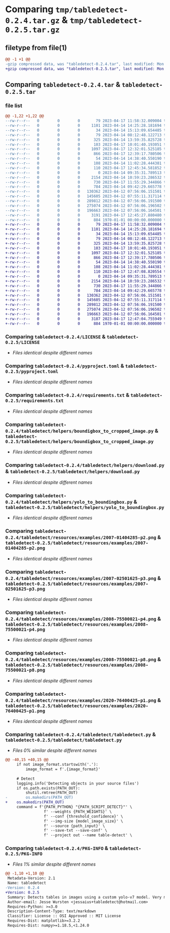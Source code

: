 # Comparing `tmp/tabledetect-0.2.4.tar.gz` & `tmp/tabledetect-0.2.5.tar.gz`

## filetype from file(1)

```diff
@@ -1 +1 @@
-gzip compressed data, was "tabledetect-0.2.4.tar", last modified: Mon Apr 17 12:45:36 2023, max compression
+gzip compressed data, was "tabledetect-0.2.5.tar", last modified: Mon Apr 17 12:47:15 2023, max compression
```

## Comparing `tabledetect-0.2.4.tar` & `tabledetect-0.2.5.tar`

### file list

```diff
@@ -1,22 +1,22 @@
--rw-r--r--   0        0        0       79 2023-04-17 11:58:32.009004 tabledetect-0.2.4/.gitignore
--rw-r--r--   0        0        0     1101 2023-04-14 14:25:28.181694 tabledetect-0.2.4/LICENSE
--rw-r--r--   0        0        0       34 2023-04-14 15:13:09.654485 tabledetect-0.2.4/MANIFEST.in
--rw-r--r--   0        0        0       79 2023-04-14 08:12:48.122713 tabledetect-0.2.4/README.md
--rw-r--r--   0        0        0      325 2023-04-14 13:59:35.825728 tabledetect-0.2.4/dev_fetchYolo.py
--rw-r--r--   0        0        0      103 2023-04-17 10:01:40.193051 tabledetect-0.2.4/dev_testscript.py
--rw-r--r--   0        0        0     1097 2023-04-17 12:32:01.525185 tabledetect-0.2.4/pyproject.toml
--rw-r--r--   0        0        0      866 2023-04-17 12:39:17.780506 tabledetect-0.2.4/requirements.txt
--rw-r--r--   0        0        0       54 2023-04-14 14:38:40.550190 tabledetect-0.2.4/requirements_build.txt
--rw-r--r--   0        0        0      108 2023-04-14 11:02:28.444381 tabledetect-0.2.4/table-detect-package.code-workspace
--rw-r--r--   0        0        0      110 2023-04-17 12:45:34.581852 tabledetect-0.2.4/tabledetect/__init__.py
--rw-r--r--   0        0        0        0 2023-04-14 09:35:31.789513 tabledetect-0.2.4/tabledetect/helpers/__init__.py
--rw-r--r--   0        0        0     2154 2023-04-14 10:59:23.286532 tabledetect-0.2.4/tabledetect/helpers/boundigbox_to_cropped_image.py
--rw-r--r--   0        0        0      730 2023-04-17 11:55:29.344866 tabledetect-0.2.4/tabledetect/helpers/download.py
--rw-r--r--   0        0        0      784 2023-04-14 09:42:29.665778 tabledetect-0.2.4/tabledetect/helpers/yolo_to_boundingbox.py
--rw-r--r--   0        0        0   130362 2023-04-12 07:56:06.151501 tabledetect-0.2.4/tabledetect/resources/examples/2007-01404285-p2.png
--rw-r--r--   0        0        0   145605 2023-04-12 07:55:11.317114 tabledetect-0.2.4/tabledetect/resources/examples/2007-02501625-p3.png
--rw-r--r--   0        0        0   289812 2023-04-12 07:56:06.191500 tabledetect-0.2.4/tabledetect/resources/examples/2008-75500021-p4.png
--rw-r--r--   0        0        0   275074 2023-04-12 07:56:06.196502 tabledetect-0.2.4/tabledetect/resources/examples/2008-75500021-p8.png
--rw-r--r--   0        0        0   196663 2023-04-12 07:56:06.164501 tabledetect-0.2.4/tabledetect/resources/examples/2020-76400425-p1.png
--rw-r--r--   0        0        0     3191 2023-04-17 12:45:27.880480 tabledetect-0.2.4/tabledetect/tabledetect.py
--rw-r--r--   0        0        0      884 1970-01-01 00:00:00.000000 tabledetect-0.2.4/PKG-INFO
+-rw-r--r--   0        0        0       79 2023-04-17 11:58:32.009004 tabledetect-0.2.5/.gitignore
+-rw-r--r--   0        0        0     1101 2023-04-14 14:25:28.181694 tabledetect-0.2.5/LICENSE
+-rw-r--r--   0        0        0       34 2023-04-14 15:13:09.654485 tabledetect-0.2.5/MANIFEST.in
+-rw-r--r--   0        0        0       79 2023-04-14 08:12:48.122713 tabledetect-0.2.5/README.md
+-rw-r--r--   0        0        0      325 2023-04-14 13:59:35.825728 tabledetect-0.2.5/dev_fetchYolo.py
+-rw-r--r--   0        0        0      103 2023-04-17 10:01:40.193051 tabledetect-0.2.5/dev_testscript.py
+-rw-r--r--   0        0        0     1097 2023-04-17 12:32:01.525185 tabledetect-0.2.5/pyproject.toml
+-rw-r--r--   0        0        0      866 2023-04-17 12:39:17.780506 tabledetect-0.2.5/requirements.txt
+-rw-r--r--   0        0        0       54 2023-04-14 14:38:40.550190 tabledetect-0.2.5/requirements_build.txt
+-rw-r--r--   0        0        0      108 2023-04-14 11:02:28.444381 tabledetect-0.2.5/table-detect-package.code-workspace
+-rw-r--r--   0        0        0      110 2023-04-17 12:47:08.820554 tabledetect-0.2.5/tabledetect/__init__.py
+-rw-r--r--   0        0        0        0 2023-04-14 09:35:31.789513 tabledetect-0.2.5/tabledetect/helpers/__init__.py
+-rw-r--r--   0        0        0     2154 2023-04-14 10:59:23.286532 tabledetect-0.2.5/tabledetect/helpers/boundigbox_to_cropped_image.py
+-rw-r--r--   0        0        0      730 2023-04-17 11:55:29.344866 tabledetect-0.2.5/tabledetect/helpers/download.py
+-rw-r--r--   0        0        0      784 2023-04-14 09:42:29.665778 tabledetect-0.2.5/tabledetect/helpers/yolo_to_boundingbox.py
+-rw-r--r--   0        0        0   130362 2023-04-12 07:56:06.151501 tabledetect-0.2.5/tabledetect/resources/examples/2007-01404285-p2.png
+-rw-r--r--   0        0        0   145605 2023-04-12 07:55:11.317114 tabledetect-0.2.5/tabledetect/resources/examples/2007-02501625-p3.png
+-rw-r--r--   0        0        0   289812 2023-04-12 07:56:06.191500 tabledetect-0.2.5/tabledetect/resources/examples/2008-75500021-p4.png
+-rw-r--r--   0        0        0   275074 2023-04-12 07:56:06.196502 tabledetect-0.2.5/tabledetect/resources/examples/2008-75500021-p8.png
+-rw-r--r--   0        0        0   196663 2023-04-12 07:56:06.164501 tabledetect-0.2.5/tabledetect/resources/examples/2020-76400425-p1.png
+-rw-r--r--   0        0        0     3187 2023-04-17 12:47:04.755949 tabledetect-0.2.5/tabledetect/tabledetect.py
+-rw-r--r--   0        0        0      884 1970-01-01 00:00:00.000000 tabledetect-0.2.5/PKG-INFO
```

### Comparing `tabledetect-0.2.4/LICENSE` & `tabledetect-0.2.5/LICENSE`

 * *Files identical despite different names*

### Comparing `tabledetect-0.2.4/pyproject.toml` & `tabledetect-0.2.5/pyproject.toml`

 * *Files identical despite different names*

### Comparing `tabledetect-0.2.4/requirements.txt` & `tabledetect-0.2.5/requirements.txt`

 * *Files identical despite different names*

### Comparing `tabledetect-0.2.4/tabledetect/helpers/boundigbox_to_cropped_image.py` & `tabledetect-0.2.5/tabledetect/helpers/boundigbox_to_cropped_image.py`

 * *Files identical despite different names*

### Comparing `tabledetect-0.2.4/tabledetect/helpers/download.py` & `tabledetect-0.2.5/tabledetect/helpers/download.py`

 * *Files identical despite different names*

### Comparing `tabledetect-0.2.4/tabledetect/helpers/yolo_to_boundingbox.py` & `tabledetect-0.2.5/tabledetect/helpers/yolo_to_boundingbox.py`

 * *Files identical despite different names*

### Comparing `tabledetect-0.2.4/tabledetect/resources/examples/2007-01404285-p2.png` & `tabledetect-0.2.5/tabledetect/resources/examples/2007-01404285-p2.png`

 * *Files identical despite different names*

### Comparing `tabledetect-0.2.4/tabledetect/resources/examples/2007-02501625-p3.png` & `tabledetect-0.2.5/tabledetect/resources/examples/2007-02501625-p3.png`

 * *Files identical despite different names*

### Comparing `tabledetect-0.2.4/tabledetect/resources/examples/2008-75500021-p4.png` & `tabledetect-0.2.5/tabledetect/resources/examples/2008-75500021-p4.png`

 * *Files identical despite different names*

### Comparing `tabledetect-0.2.4/tabledetect/resources/examples/2008-75500021-p8.png` & `tabledetect-0.2.5/tabledetect/resources/examples/2008-75500021-p8.png`

 * *Files identical despite different names*

### Comparing `tabledetect-0.2.4/tabledetect/resources/examples/2020-76400425-p1.png` & `tabledetect-0.2.5/tabledetect/resources/examples/2020-76400425-p1.png`

 * *Files identical despite different names*

### Comparing `tabledetect-0.2.4/tabledetect/tabledetect.py` & `tabledetect-0.2.5/tabledetect/tabledetect.py`

 * *Files 0% similar despite different names*

```diff
@@ -40,15 +40,15 @@
     if not image_format.startswith('.'):
         image_format = f'.{image_format}'
 
     # Detect
     logging.info('Detecting objects in your source files')
     if os.path.exists(PATH_OUT):
         shutil.rmtree(PATH_OUT)
-        os.makedirs(PATH_OUT)
+    os.makedirs(PATH_OUT)
     command = f'{PATH_PYTHON} "{PATH_SCRIPT_DETECT}"' \
                 f' --weights {PATH_WEIGHTS}' \
                 f' --conf {threshold_confidence}' \
                 f' --img-size {model_image_size}' \
                 f' --source {path_input}' \
                 f' --save-txt --save-conf' \
                 f' --project out --name table-detect' \
```

### Comparing `tabledetect-0.2.4/PKG-INFO` & `tabledetect-0.2.5/PKG-INFO`

 * *Files 1% similar despite different names*

```diff
@@ -1,10 +1,10 @@
 Metadata-Version: 2.1
 Name: tabledetect
-Version: 0.2.4
+Version: 0.2.5
 Summary: Detects tables in images using a custom yolo-v7 model. Very much work in progress
 Author-email: Jesse Wursten <jessaius+tabledetect@hotmail.com>
 Requires-Python: >=3.0
 Description-Content-Type: text/markdown
 Classifier: License :: OSI Approved :: MIT License
 Requires-Dist: matplotlib>=3.2.2
 Requires-Dist: numpy>=1.18.5,<1.24.0
```

